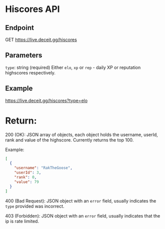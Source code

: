 # Hiscores API

## Endpoint
GET https://live.deceit.gg/hiscores

## Parameters
`type`: string (required) Either `elo`, `xp` or `rep` - daily XP or reputation highscores respectively.

## Example
https://live.deceit.gg/hiscores?type=elo

# Return:
200 (OK): JSON array of objects, each object holds the username, userId, rank and value of the highscore. Currently returns the top 100.

Example:
```JSON
[
  {
    "username": "RakTheGoose",
    "userId": 3,
    "rank": 0,
    "value": 79
  }
]
```

400 (Bad Request): JSON object with an `error` field, usually indicates the `type` provided was incorrect.

403 (Forbidden): JSON object with an `error` field, usually indicates that the ip is rate limited.